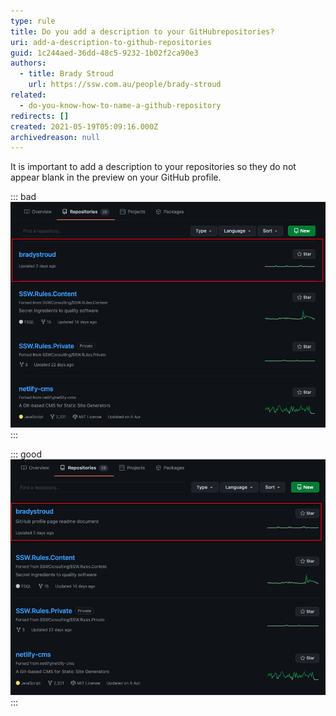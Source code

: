 ```yaml
---
type: rule
title: Do you add a description to your GitHubrepositories?
uri: add-a-description-to-github-repositories
guid: 1c244aed-36dd-48c5-9232-1b02f2ca90e3
authors:
  - title: Brady Stroud
    url: https://ssw.com.au/people/brady-stroud
related:
  - do-you-know-how-to-name-a-github-repository
redirects: []
created: 2021-05-19T05:09:16.000Z
archivedreason: null
---
```


It is important to add a description to your repositories so they do not appear blank in the preview on your GitHub profile.

::: bad
![Figure: Repositorties with no description look bad](bad-no-description.png)
:::

::: good
![Figure: Repositorties with a description look good](good-nice-description.png)
:::

<!--endintro-->
